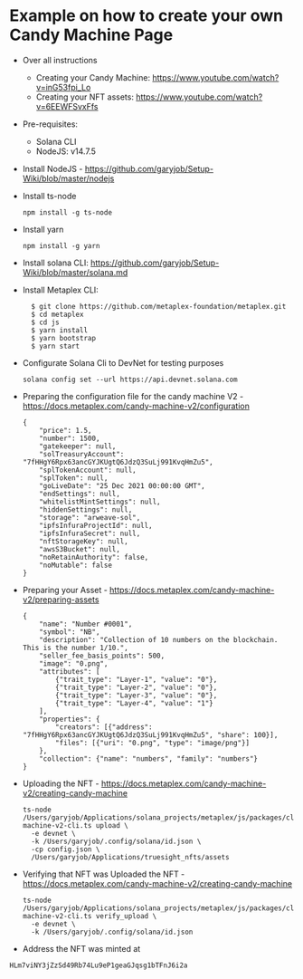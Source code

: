 Example on how to create your own Candy Machine Page
====

- Over all instructions
  - Creating your Candy Machine: https://www.youtube.com/watch?v=inG53fpi_Lo
  - Creating your NFT assets: https://www.youtube.com/watch?v=6EEWFSvxFfs

- Pre-requisites:
  - Solana CLI
  - NodeJS: v14.7.5

- Install NodeJS -  https://github.com/garyjob/Setup-Wiki/blob/master/nodejs


- Install ts-node
  ```
  npm install -g ts-node
  ```

- Install yarn
  ```
  npm install -g yarn
  ```


- Install solana CLI: https://github.com/garyjob/Setup-Wiki/blob/master/solana.md

- Install Metaplex CLI: 
  ```
    $ git clone https://github.com/metaplex-foundation/metaplex.git
    $ cd metaplex
    $ cd js
    $ yarn install
    $ yarn bootstrap
    $ yarn start
  ```

- Configurate Solana Cli to DevNet for testing purposes
  ```
  solana config set --url https://api.devnet.solana.com
  ```

- Preparing the configuration file for the candy machine V2 - https://docs.metaplex.com/candy-machine-v2/configuration
  ```
  {
      "price": 1.5,
      "number": 1500,
      "gatekeeper": null,
      "solTreasuryAccount": "7fHHgY6Rpx63ancGYJKUgtQ6JdzQ3SuLj991KvqHmZu5",
      "splTokenAccount": null,
      "splToken": null,
      "goLiveDate": "25 Dec 2021 00:00:00 GMT",
      "endSettings": null,
      "whitelistMintSettings": null,
      "hiddenSettings": null,
      "storage": "arweave-sol",
      "ipfsInfuraProjectId": null,
      "ipfsInfuraSecret": null,
      "nftStorageKey": null,
      "awsS3Bucket": null,
      "noRetainAuthority": false,
      "noMutable": false
  }
  ```

- Preparing your Asset - https://docs.metaplex.com/candy-machine-v2/preparing-assets
  ```
  {
      "name": "Number #0001",
      "symbol": "NB",
      "description": "Collection of 10 numbers on the blockchain. This is the number 1/10.",
      "seller_fee_basis_points": 500,
      "image": "0.png",
      "attributes": [
          {"trait_type": "Layer-1", "value": "0"},
          {"trait_type": "Layer-2", "value": "0"}, 
          {"trait_type": "Layer-3", "value": "0"},
          {"trait_type": "Layer-4", "value": "1"}
      ],
      "properties": {
          "creators": [{"address": "7fHHgY6Rpx63ancGYJKUgtQ6JdzQ3SuLj991KvqHmZu5", "share": 100}],
          "files": [{"uri": "0.png", "type": "image/png"}]
      },
      "collection": {"name": "numbers", "family": "numbers"}
  }  
  ```

- Uploading the NFT - https://docs.metaplex.com/candy-machine-v2/creating-candy-machine
  ```
  ts-node /Users/garyjob/Applications/solana_projects/metaplex/js/packages/cli/src/candy-machine-v2-cli.ts upload \
    -e devnet \
    -k /Users/garyjob/.config/solana/id.json \
    -cp config.json \
    /Users/garyjob/Applications/truesight_nfts/assets
  ```

- Verifying that NFT was Uploaded the NFT - https://docs.metaplex.com/candy-machine-v2/creating-candy-machine
  ```
  ts-node /Users/garyjob/Applications/solana_projects/metaplex/js/packages/cli/src/candy-machine-v2-cli.ts verify_upload \
    -e devnet \
    -k /Users/garyjob/.config/solana/id.json
  ```

-  Address the NFT was minted at
  ```
  HLm7viNY3jZzSd49Rb74Lu9eP1geaGJqsg1bTFnJ6i2a
  ```